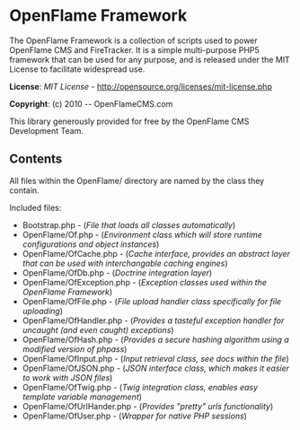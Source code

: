 # OpenFlame Framework

The OpenFlame Framework is a collection of scripts used to power OpenFlame CMS and FireTracker. It is a simple multi-purpose PHP5 framework that can be used for any purpose, and is released under the MIT License to facilitate widespread use.

**License**: *MIT License* - <http://opensource.org/licenses/mit-license.php>

**Copyright**: (c) 2010 -- OpenFlameCMS.com

This library generously provided for free by the OpenFlame CMS Development Team.

## Contents

All files within the OpenFlame/ directory are named by the class they contain.

Included files:

* Bootstrap.php - (*File that loads all classes automatically*)
* OpenFlame/Of.php - (*Environment class which will store runtime configurations and object instances*)
* OpenFlame/OfCache.php - (*Cache interface, provides an abstract layer that can be used with interchangable caching engines*)
* OpenFlame/OfDb.php - (*Doctrine integration layer*)
* OpenFlame/OfException.php - (*Exception classes used within the OpenFlame Framework*)
* OpenFlame/OfFile.php - (*File upload handler class specifically for file uploading*)
* OpenFlame/OfHandler.php - (*Provides a tasteful exception handler for uncaught (and even caught) exceptions*)
* OpenFlame/OfHash.php - (*Provides a secure hashing algorithm using a modified version of phpass*)
* OpenFlame/OfInput.php - (*Input retrieval class, see docs within the file*)
* OpenFlame/OfJSON.php - (*JSON interface class, which makes it easier to work with JSON files*)
* OpenFlame/OfTwig.php - (*Twig integration class, enables easy template variable management*)
* OpenFlame/OfUrlHander.php - (*Provides "pretty" urls functionality*)
* OpenFlame/OfUser.php - (*Wrapper for native PHP sessions*)
